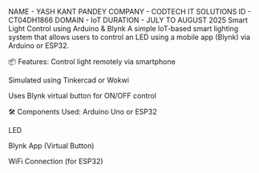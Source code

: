 NAME - YASH KANT PANDEY COMPANY - CODTECH IT SOLUTIONS ID - CT04DH1866 DOMAIN - IoT DURATION - JULY TO AUGUST 2025
 Smart Light Control using Arduino & Blynk
A simple IoT-based smart lighting system that allows users to control an LED using a mobile app (Blynk) via Arduino or ESP32.

📦 Features:
Control light remotely via smartphone

Simulated using Tinkercad or Wokwi

Uses Blynk virtual button for ON/OFF control

🛠️ Components Used:
Arduino Uno or ESP32

LED

Blynk App (Virtual Button)

WiFi Connection (for ESP32)
